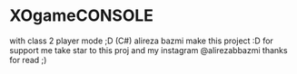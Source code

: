 # XOgameCONSOLE
with class 2 player mode ;D (C#)
alireza bazmi make this project :D
for support me take star to this proj and my instagram 
@alirezabbazmi
thanks for read ;)
